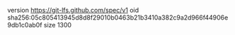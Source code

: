 version https://git-lfs.github.com/spec/v1
oid sha256:05c805413945d8d8f29010b0463b21b3410a382c9a2d966f44906e9db1c0ab0f
size 1300
